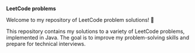 **LeetCode problems**

Welcome to my repository of LeetCode problem solutions! 🚀  


This repository contains my solutions to a variety of LeetCode problems, implemented in Java. The goal is to improve my problem-solving skills and prepare for technical interviews. 



